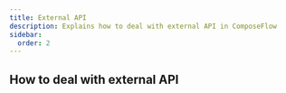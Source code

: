 ```yaml
---
title: External API
description: Explains how to deal with external API in ComposeFlow
sidebar:
  order: 2
---
```


## How to deal with external API 

